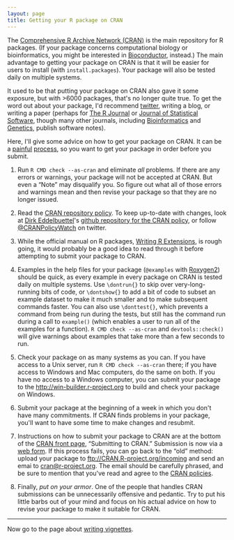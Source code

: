 ```yaml
---
layout: page
title: Getting your R package on CRAN
---
```


The
[Comprehensive R Archive Network (CRAN)](http://cran.r-project.org) is
the main repository for R packages. (If your package concerns
computational biology or bioinformatics, you might be interested in
[Bioconductor](http://bioconductor.org), instead.)
The main advantage to getting your
package on CRAN is that it will be easier for users to install (with
`install.packages`). Your package will also be tested daily on
multiple systems.

It used to be that putting your package on CRAN also gave it some
exposure, but with >6000 packages, that's no longer quite true. To get the
word out about your package, I'd recommend
[twitter](http://twitter.com), writing a blog, or writing a paper
(perhaps for [The R Journal](http://journal.r-project.org/) or
[Journal of Statistical Software](http://www.jstatsoft.org/), though
many other journals, including
[Bioinformatics](http://bioinformatics.oxfordjournals.org/) and
[Genetics](http://www.genetics.org), publish software notes).

Here, I'll give some advice on how to get your package on CRAN. It can
be a [painful](https://twitter.com/xieyihui/status/508650816001945600)
[process](https://twitter.com/_inundata/status/504144292634701825), so
you want to get your package in order before you submit.

1. Run `R CMD check --as-cran` and eliminate _all_
problems. If there are any errors or warnings, your package will not
be accepted at CRAN. But even a &ldquo;Note&rdquo; may disqualify
you. So figure out what all of those errors and warnings mean and then
revise your package so that they are no longer issued.

2. Read the
[CRAN repository policy](http://cran.r-project.org/web/packages/policies.html).
To keep up-to-date with changes, look at
[Dirk Eddelbuettel](http://dirk.eddelbuettel.com)'s
[github repository for the CRAN policy](https://github.com/eddelbuettel/crp),
or follow [@CRANPolicyWatch](https://twitter.com/CRANPolicyWatch) on
twitter.

3. While the official manual on R packages,
[Writing R Extensions](http://cran.r-project.org/doc/manuals/r-release/R-exts.html),
is rough going, it would probably be a good idea to read through it
before attempting to submit your package to CRAN.

4. Examples in the help files for your package (`@examples` with
[Roxygen2](https://github.com/klutometis/roxygen)) should be quick, as
every example in every package on CRAN is tested daily on multiple
systems. Use `\dontrun{}` to skip over very-long-running bits of code,
or `\dontshow{}` to add a bit of code to subset an example dataset to
make it much smaller and to make subsequent commands faster. You can
also use `\donttest{}`, which prevents a command from being run during
the tests, but still has the command run during a call to `example()`
(which enables a user to run all of the examples for a function).
`R CMD check --as-cran` and `devtools::check()` will give warnings
about examples that take more than a few seconds to run.

5. Check your package on as many systems as you can. If you have
access to a Unix server, run `R CMD check --as-cran` there; if you
have access to Windows and Mac computers, do the same on both. If you
have no access to a Windows computer, you can submit your package to
the <http://win-builder.r-project.org> to build and check your package
on Windows.

6. Submit your package at the beginning of a week in which you don't
have many commitments. If CRAN finds problems in your package, you'll
want to have some time to make changes and resubmit.

7. Instructions on how to submit your package to CRAN are at the bottom
of the [CRAN front page](http://cran.r-project.org/),
&ldquo;Submitting to CRAN.&rdquo; Submission is now via a
[web form](http://xmpalantir.wu.ac.at/cransubmit/).  If this process
fails, you can go back to the &ldquo;old&rdquo; method: upload your
package to <ftp://CRAN.R-project.org/incoming> and send an emai to
<cran@r-project.org>. The email should be carefully phrased, and be
sure to mention that you've read and agree to the
[CRAN policies](http://cran.r-project.org/web/packages/policies.html).

8. Finally, _put on your armor_. One of the people that handles CRAN
submissions can be unnecessarily offensive and pedantic. Try to
put his little barbs out of your mind and focus on his actual advice
on how to revise your package to make it suitable for CRAN.

---

Now go to the page about [writing vignettes](vignettes.html).
